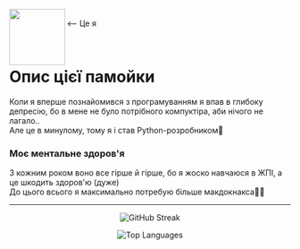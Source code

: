 <img align="left" width="100" height="100" src="https://github.com/xxanqw/xxanqw/assets/70416831/8cbb5166-9aa3-4760-809b-c81203106445" ><br>
<-- Це я

<br>

# Опис цієї памойки
Коли я вперше познайомився з програмуванням я впав в глибоку депресію, бо в мене не було потрібного компуктіра, аби нічого не лагало..  
Але це в минулому, тому я і став Python-розробником🥺

### Моє ментальне здоров'я

З кожним роком воно все гірше й гірше, бо я жоско навчаюся в ЖПІ, а це шкодить здоров'ю (дуже)  
До цього всього я максимально потребую більше макдокнакса😶‍🌫️

---

<div align=center>

![GitHub Streak](https://streak-stats.demolab.com/?user=xxanqw&theme=dark&background=0d1117&border=30363d&stroke=58a6ff&ring=58a6ff&fire=58a6ff&currStreakNum=c9d1d9&sideNums=c9d1d9&currStreakLabel=58a6ff&sideLabels=58a6ff&dates=c9d1d9)

![Top Languages](https://github-readme-stats.vercel.app/api/top-langs/?username=xxanqw&layout=compact&theme=dark&bg_color=0d1117&title_color=58a6ff&text_color=c9d1d9&border_color=30363d&custom_title=Вплив%20ЖПІ)

</div>